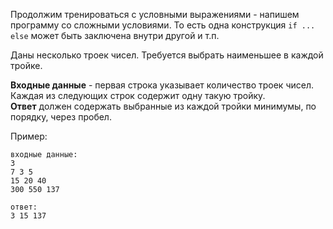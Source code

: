 <!-- #Минимум из Трёх -->
Продолжим тренироваться с условными выражениями - напишем программу со сложными условиями. То есть одна
конструкция `if ... else` может быть заключена внутри другой и т.п.

Даны несколько троек чисел. Требуется выбрать наименьшее в каждой тройке.

**Входные данные** - первая строка указывает количество троек чисел.  
Каждая из следующих строк содержит одну такую тройку.  
**Ответ** должен содержать выбранные из каждой тройки минимумы, по порядку, через пробел.

Пример:

    входные данные:
    3
    7 3 5
    15 20 40
    300 550 137
    
    ответ:
    3 15 137
